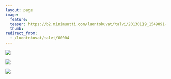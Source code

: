 ```yaml
---
layout: page
image:
  feature:
  teaser: https://b2.minimuutti.com/luontokuvat/talvi/20130119_1549091-245px.jpg
  thumb:
redirect_from:
  - /luontokuvat/talvi/00004
---
```


![](https://b2.minimuutti.com/luontokuvat/talvi/20130119_155655-800px.jpg)

![](https://b2.minimuutti.com/luontokuvat/talvi/20130119_154909-800px.jpg)

![](https://b2.minimuutti.com/luontokuvat/talvi/20130119_154625-800px.jpg)



